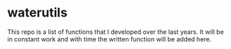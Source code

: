 # waterutils
This repo is a list of functions that I developed over the last years.
It will be in constant work and with time the written function will be added here.


